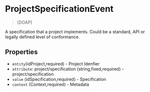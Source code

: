 # ProjectSpecificationEvent
> [DOAP]

A specification that a project implements.
Could be a standard, API or legally defined level of conformance.

## Properties

 - `entity`(idProject,required) - Project Idenfier
 - `attribute`: project/specification (string,fixed,required) - project/specification
 - `value` (idSpecification,required) - Specification
 - `context` (Context,required) - Metadata
